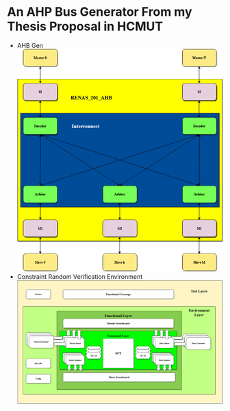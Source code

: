 # An AHP Bus Generator From my Thesis Proposal in HCMUT
* AHB Gen
![Screenshot](AHB_GEN-Multilayer-AHB.jpg)
* Constraint Random Verification Environment
![Screenshot](CSR_env.jpg)

